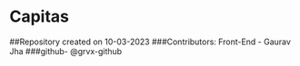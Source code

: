 # Capitas

##Repository created on 10-03-2023
###Contributors: Front-End - Gaurav Jha
                  ###github- @grvx-github

